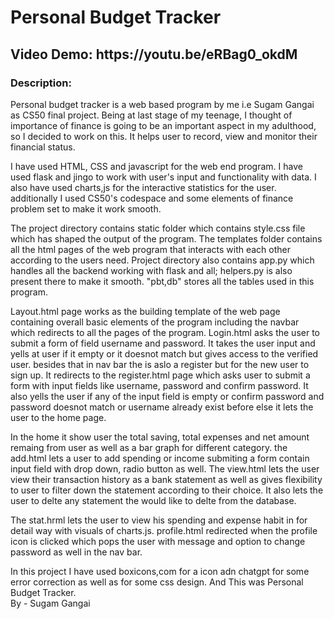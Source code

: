 # Personal Budget Tracker
<h2>Video Demo: https://youtu.be/eRBag0_okdM</h2>
<h3>Description:</h3> 
Personal budget tracker is a web based program by me i.e Sugam Gangai as CS50 final project. Being at last stage of my teenage, I thought of importance of finance is going to be an important aspect in my adulthood, so I decided to work on this. It helps user to record, view and monitor their financial status.

I have used HTML, CSS and javascript for the web end program. I have used flask and jingo to work with user's input and functionality with data. I also have used charts,js for the interactive statistics for the user. additionally I used CS50's codespace and some elements of finance problem set to make it work smooth.

The project directory contains static folder which contains style.css file which has shaped the output of the program. The templates folder contains all the html pages of the web program that interacts with each other according to the users need. Project directory also contains app.py which handles all the backend working with flask and all; helpers.py is also present there to make it smooth. "pbt,db" stores all the tables used in this program.

Layout.html page works as the building template of the web page containing overall basic elements of the program including the navbar which redirects to all the pages of the program.
Login.html asks the user to submit a form of field username and password. It takes the user input and yells at user if it empty or it doesnot match but gives access to the verified user. besides that in nav bar the is aslo a register but for the new user to sign up. It redirects to the register.html page which asks user to submit a form with input fields like username, password and confirm password. It also yells the user if any of the input field is empty or confirm password and password doesnot match or username already exist before else it lets the user to the home page.

In the home it show user the total saving, total expenses and net amount remaing from user as well as a bar graph for different category. the add.html lets a user to add spending or income submiting a form contain input field with drop down, radio button as well. The view.html lets the user view their transaction history as a bank statement as well as gives flexibility to user to filter down the statement according to their choice. It also lets the user to delte any statement the would like to delte from the database.

The stat.hrml lets the user to view his spending and expense habit in for detail way with visuals of charts.js. profile.html redirected when the profile icon is clicked which pops the user with message and option to change password as well in the nav bar.

In this project I have used boxicons,com for a icon adn chatgpt for some error correction as well as for some css design. And This was Personal Budget Tracker.
 <br>
     By - Sugam Gangai